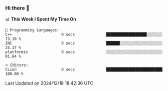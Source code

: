 ### Hi there 👋

<!--
**asdf12303116/asdf12303116** is a ✨ _special_ ✨ repository because its `README.md` (this file) appears on your GitHub profile.

Here are some ideas to get you started:

- 🔭 I’m currently working on ...
- 🌱 I’m currently learning ...
- 👯 I’m looking to collaborate on ...
- 🤔 I’m looking for help with ...
- 💬 Ask me about ...
- 📫 How to reach me: ...
- 😄 Pronouns: ...
- ⚡ Fun fact: ...
-->

<!--START_SECTION:waka-->
📊 **This Week I Spent My Time On** 

```text
💬 Programming Languages: 
C++                      0 secs              ██████████████████░░░░░░░   73.19 % 
INI                      0 secs              ██████░░░░░░░░░░░░░░░░░░░   25.17 % 
platformio               0 secs              ░░░░░░░░░░░░░░░░░░░░░░░░░   01.64 % 

🔥 Editors: 
CLion                    0 secs              █████████████████████████   100.00 % 
```


 Last Updated on 2024/12/18 18:42:36 UTC
<!--END_SECTION:waka-->
